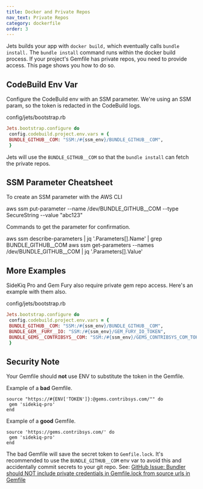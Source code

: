 ```yaml
---
title: Docker and Private Repos
nav_text: Private Repos
category: dockerfile
order: 3
---
```


Jets builds your app with `docker build,` which eventually calls `bundle install.` The `bundle install` command runs within the docker build process. If your project's Gemfile has private repos, you need to provide access. This page shows you how to do so.

## CodeBuild Env Var

Configure the CodeBuild env with an SSM parameter. We're using an SSM param, so the token is redacted in the CodeBuild logs.

config/jets/bootstrap.rb

```ruby
Jets.bootstrap.configure do
 config.codebuild.project.env.vars = {
 BUNDLE_GITHUB__COM: "SSM:/#{ssm_env}/BUNDLE_GITHUB__COM",
 }
```

Jets will use the `BUNDLE_GITHUB__COM` so that the `bundle install` can fetch the private repos.

## SSM Parameter Cheatsheet

To create an SSM parameter with the AWS CLI

 aws ssm put-parameter --name /dev/BUNDLE_GITHUB__COM --type SecureString --value "abc123"

Commands to get the parameter for confirmation.

 aws ssm describe-parameters | jq '.Parameters[].Name' | grep BUNDLE_GITHUB__COM
 aws ssm get-parameters --names /dev/BUNDLE_GITHUB__COM | jq '.Parameters[].Value'

## More Examples

SideKiq Pro and Gem Fury also require private gem repo access. Here's an example with them also.

config/jets/bootstrap.rb

```ruby
Jets.bootstrap.configure do
 config.codebuild.project.env.vars = {
 BUNDLE_GITHUB__COM: "SSM:/#{ssm_env}/BUNDLE_GITHUB__COM",
 BUNDLE_GEM__FURY__IO: "SSM:/#{ssm_env}/GEM_FURY_IO_TOKEN",
 BUNDLE_GEMS__CONTRIBSYS__COM: "SSM:/#{ssm_env}/GEMS_CONTRIBSYS_COM_TOKEN",
 }
```

## Security Note

Your Gemfile should **not** use ENV to substitute the token in the Gemfile.

Example of a **bad** Gemfile.

```Gemfile
source "https://#{ENV['TOKEN']}:@gems.contribsys.com/"" do
 gem 'sidekiq-pro'
end
```

Example of a **good** Gemfile.

```Gemfile
source 'https://gems.contribsys.com/' do
 gem 'sidekiq-pro'
end
```

The bad Gemfile will save the secret token to `Gemfile.lock`. It's recommended to use the `BUNDLE_GITHUB__COM` env var to avoid this and accidentally commit secrets to your git repo. See: [GitHub Issue: Bundler should NOT include private credentials in Gemfile.lock from source urls in Gemfile](https://github.com/rubygems/bundler/issues/3609)
